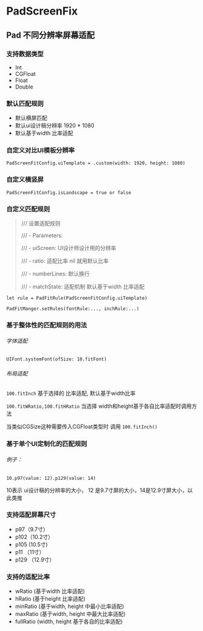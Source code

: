 # PadScreenFix

## Pad 不同分辨率屏幕适配

### 支持数据类型

- Int
- CGFloat
- Float
- Double

### 默认匹配规则

- 默认横屏匹配
- 默认ui设计稿分辨率  1920 * 1080
- 默认基于width 比率适配

### 自定义对比UI模板分辨率 

`PadScreenFitConfig.uiTemplate = .custom(width: 1920, height: 1080)`

### 自定义横竖屏

`PadScreenFitConfig.isLandscape = true or false`

### 自定义匹配规则

> /// 设置适配规则
>
>   /// - Parameters:
>
>   ///  - uiScreen: UI设计师设计用的分辨率
>
>   ///  - ratio: 适配比率 nil 就用默认比率
>
>   ///  - numberLines: 默认换行
>
>   ///  - matchState: 适配机制 默认基于width 比率适配

`let rule = PadFitRule(PadScreenFitConfig.uiTemplate)`

`PadFitManger.setRules(fontRule:..., inchRule:...)`

### 基于整体性的匹配规则的用法

###### 字体适配

`UIFont.systemFont(ofSize: 10.fitFont)`

###### 布局适配

`100.fitInch` 基于选择的 比率适配, 默认基于width比率

`100.fitWRatio,100.fitHRatio` 当选择 width和height基于各自比率适配时调用方法

当类似CGSize这种需要传入CGFloat类型时  调用 `100.fitInch()` 

### 基于单个UI定制化的匹配规则

###### 例子：

`10.p97(value: 12).p129(value: 14)` 

10表示 ui设计稿的分辨率的大小， 12 是9.7寸屏的大小，14是12.9寸屏大小，以此类推

### 支持适配屏幕尺寸

- p97（9.7寸）
- p102（10.2寸）
- p105 (10.5寸)
- p11 （11寸）
- p129 （12.9寸）

### 支持的适配比率

- wRatio (基于width 比率适配)
- hRatio (基于height 比率适配)
- minRatio (基于width, height 中最小比率适配)
- maxRatio (基于width, height 中最大比率适配)
- fullRatio (width, height 基于各自的比率适配)

